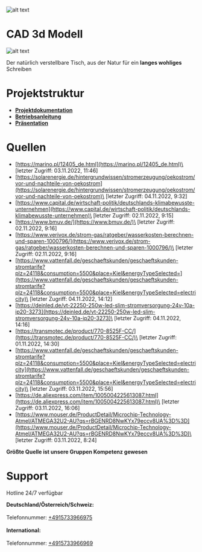 ```
```
![alt text](https://raw.githubusercontent.com/theRandString/Aeskaetisch/main/Images/ReadMe_Logo.png)
# CAD 3d Modell
![alt text](https://raw.githubusercontent.com/theRandString/Aeskaetisch/main/Images/Tisch.png)

Der natürlich verstellbare Tisch, aus der Natur für ein **langes wohliges** Schreiben


# Projektstruktur

- **[Projektdokumentation]()**
- **[Betriebsanleitung](https://github.com/theRandString/Aeskaetisch/tree/main/Betriebsanleitung)**
- **[Präsentation]()**


# Quellen

- [https://marino.pl/12405_de.html](https://marino.pl/12405_de.html)\
[letzter Zugriff: 03.11.2022, 11:46]
- [https://solarenergie.de/hintergrundwissen/stromerzeugung/oekostrom/vor-und-nachteile-von-oekostrom](https://solarenergie.de/hintergrundwissen/stromerzeugung/oekostrom/vor-und-nachteile-von-oekostrom)\
[letzter Zugriff: 04.11.2022, 9:32]
- [https://www.capital.de/wirtschaft-politik/deutschlands-klimabewusste-unternehmen](https://www.capital.de/wirtschaft-politik/deutschlands-klimabewusste-unternehmen)\
[letzter Zugriff: 02.11.2022, 9:15]
- [https://www.bmuv.de/](https://www.bmuv.de/)\
[letzter Zugriff: 02.11.2022, 9:16]
- [https://www.verivox.de/strom-gas/ratgeber/wasserkosten-berechnen-und-sparen-1000796/](https://www.verivox.de/strom-gas/ratgeber/wasserkosten-berechnen-und-sparen-1000796/)\
[letzter Zugriff: 02.11.2022, 9:16]
- [https://www.vattenfall.de/geschaeftskunden/geschaeftskunden-stromtarife?plz=24118&consumption=5500&place=Kiel&energyTypeSelected=](https://www.vattenfall.de/geschaeftskunden/geschaeftskunden-stromtarife?plz=24118&consumption=5500&place=Kiel&energyTypeSelected=electricity)\
[letzter Zugriff: 04.11.2022, 14:12]
- [https://deinled.de/vt-22250-250w-led-slim-stromversorgung-24v-10a-ip20-3273](https://deinled.de/vt-22250-250w-led-slim-stromversorgung-24v-10a-ip20-3273)\
[letzter Zugriff: 04.11.2022, 14:16]
- [https://transmotec.de/product/770-8525F-CC/](https://transmotec.de/product/770-8525F-CC/)\
[letzter Zugriff: 01.11.2022, 14:30]
- [https://www.vattenfall.de/geschaeftskunden/geschaeftskunden-stromtarife?plz=24118&consumption=5500&place=Kiel&energyTypeSelected=electricity](https://www.vattenfall.de/geschaeftskunden/geschaeftskunden-stromtarife?plz=24118&consumption=5500&place=Kiel&energyTypeSelected=electricity)\
[letzter Zugriff: 03.11.2022, 15:56]
- [https://de.aliexpress.com/item/1005004225613087.html](https://de.aliexpress.com/item/1005004225613087.html)\
[letzter Zugriff: 03.11.2022, 16:06]
- [https://www.mouser.de/ProductDetail/Microchip-Technology-Atmel/ATMEGA32U2-AU?qs=rBGENRD8NwKYx79eccv8UA%3D%3D](https://www.mouser.de/ProductDetail/Microchip-Technology-Atmel/ATMEGA32U2-AU?qs=rBGENRD8NwKYx79eccv8UA%3D%3D)\
[letzter Zugriff: 03.11.2022, 8:24]

**Größte Quelle ist unsere Gruppen Kompetenz gewesen**




# Support

Hotline 24/7 verfügbar

**Deutschland/Österreich/Schweiz:**\
\
 Telefonnummer: [+4915733966975]()\
 \
**International:**\
\
Telefonnummer: [+4915733966969]()



